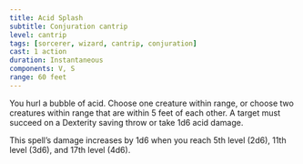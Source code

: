 ```yaml
---
title: Acid Splash
subtitle: Conjuration cantrip
level: cantrip
tags: [sorcerer, wizard, cantrip, conjuration]
cast: 1 action
duration: Instantaneous
components: V, S
range: 60 feet
---
```

You hurl a bubble of acid. Choose one creature within range, or choose two creatures within range that are within 5 feet of each other. A target must succeed on a Dexterity saving throw or take 1d6 acid damage.

This spell’s damage increases by 1d6 when you reach 5th level (2d6), 11th level (3d6), and 17th level (4d6).